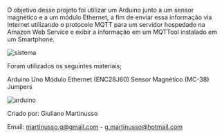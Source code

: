 O objetivo desse projeto foi utilizar um Arduino junto a um sensor magnético e a um módulo Ethernet, a fim de  enviar essa informação via Internet utilizando o protocolo MQTT  para um servidor hospedado na Amazon Web Service e exibir a informação em um MQTTool instalado em um Smartphone.

![sistema](https://user-images.githubusercontent.com/78065941/107224504-4840a700-69f6-11eb-9276-7e6e7a81bfe9.png)

Foram utilizados os seguintes materiais;

Arduino Uno
Módulo Ethernet (ENC28J60)
Sensor Magnético (MC-38)
Jumpers

![arduino](https://user-images.githubusercontent.com/78065941/107224568-60182b00-69f6-11eb-8739-ebed23d8b6e8.png)

Criado por: Giuliano Martinusso

Email: martinusso.g@gmail.com - g.martinusso@hotmail.com
